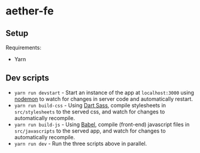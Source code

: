# aether-fe

## Setup
Requirements:
* Yarn

## Dev scripts
* `yarn run devstart` - Start an instance of the app at `localhost:3000` using [nodemon](https://nodemon.io/) to watch for changes in server code and automatically restart.
* `yarn run build-css` - Using [Dart Sass](https://sass-lang.com/dart-sass), compile stylesheets in `src/stylesheets` to the served css, and watch for changes to automatically recompile.
* `yarn run build-js` - Using [Babel](https://babeljs.io), compile (front-end) javascript files in `src/javascripts` to the served app, and watch for changes to automatically recompile.
* `yarn run dev` - Run the three scripts above in parallel.
